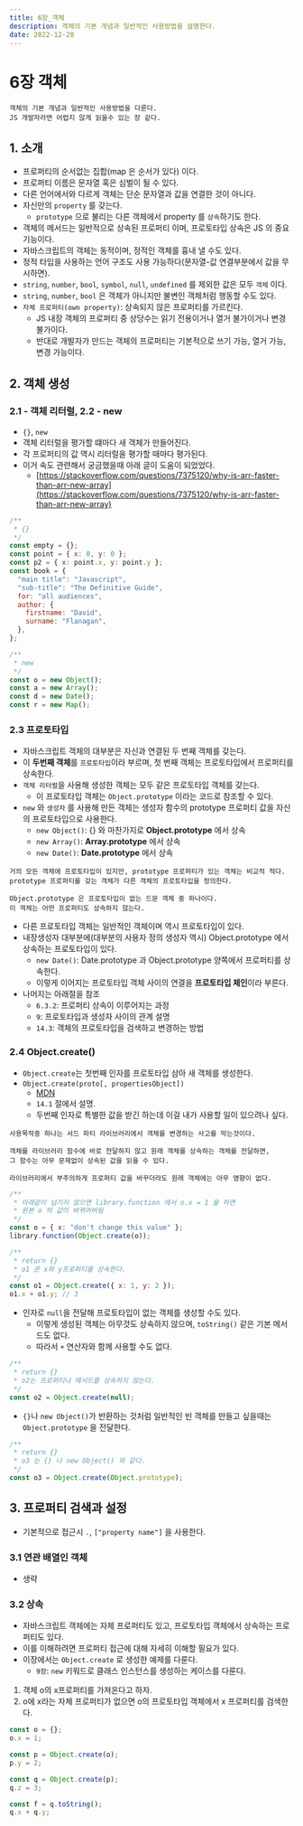 ```yaml
---
title: 6장_객체
description: 객체의 기본 개념과 일반적인 사용방법을 설명한다.
date: 2022-12-20
---
```


# 6장 객체

```
객체의 기본 개념과 일반적인 사용방법을 다룬다.
JS 개발자라면 어렵지 않게 읽을수 있는 장 같다.
```

## 1. 소개

- 프로퍼티의 순서없는 집합(map 은 순서가 있다) 이다.
- 프로퍼티 이름은 문자열 혹은 심벌이 될 수 있다.
- 다른 언어에서와 다르게 객체는 단순 문자열과 값을 연결한 것이 아니다.
- 자신만의 `property` 를 갖는다.
  - `prototype` 으로 불리는 다른 객체에서 property 를 `상속`하기도 한다.
- 객체의 메서드는 일반적으로 상속된 프로퍼티 이며, 프로토타입 상속은 JS 의 중요 기능이다.
- 자바스크립트의 객체는 동적이며, 정적인 객체를 흉내 낼 수도 있다.
- 정적 타입을 사용하는 언어 구조도 사용 가능하다(문자열-값 연결부분에서 값을 무시하면).
- `string`, `number`, `bool`, `symbol`, `null`, `undefined` 를 제외한 값은 모두 `객체` 이다.
- `string`, `number`, `bool` 은 객체가 아니지만 불변인 객체처럼 행동할 수도 있다.
- `자체 프로퍼티(own property)`: 상속되지 않은 프로퍼티를 가르킨다.
  - JS 내장 객체의 프로퍼티 중 상당수는 읽기 전용이거나 열거 불가이거나 변경 불가이다.
  - 반대로 개발자가 만드는 객체의 프로퍼티는 기본적으로 쓰기 가능, 열거 가능, 변경 가능이다.

## 2. 객체 생성

### 2.1 - 객체 리터럴, 2.2 - new

- `{}`, `new`
- 객체 리터럴을 평가할 떄마다 새 객체가 만들어진다.
- 각 프로퍼티의 값 역시 리터럴을 평가할 때마다 평가된다.
- 이거 속도 관련해서 궁금했을때 아래 글이 도움이 되었었다.
  - [https://stackoverflow.com/questions/7375120/why-is-arr-faster-than-arr-new-array](https://stackoverflow.com/questions/7375120/why-is-arr-faster-than-arr-new-array)

```javascript
/**
 * {}
 */
const empty = {};
const point = { x: 0, y: 0 };
const p2 = { x: point.x, y: point.y };
const book = {
  "main title": "Javascript",
  "sub-title": "The Definitive Guide",
  for: "all audiences",
  author: {
    firstname: "David",
    surname: "Flanagan",
  },
};

/**
 * new
 */
const o = new Object();
const a = new Array();
const d = new Date();
const r = new Map();
```

### 2.3 프로토타입

- 자바스크립트 객체의 대부분은 자신과 연결된 두 번째 객체를 갖는다.
- 이 **두번째 객체**를 `프로토타입`이라 부르며, 첫 번째 객체는 프로토타입에서 프로퍼티를 상속한다.
- `객체 리터럴`을 사용해 생성한 객체는 모두 같은 프로토타입 객체를 갖는다.
  - 이 프로토타입 객체는 `Object.prototype` 이라는 코드로 참조할 수 있다.
- `new` 와 `생성자` 를 사용해 만든 객체는 생성자 함수의 prototype 프로퍼티 값을 자신의 프로토타입으로 사용한다.
  - `new Object()`: {} 와 마찬가지로 **Object.prototype** 에서 상속
  - `new Array()`: **Array.prototype** 에서 상속
  - `new Date()`: **Date.prototype** 에서 상속

```
거의 모든 객체에 프로토타입이 있지만, prototype 프로퍼티가 있는 객체는 비교적 적다.
prototype 프로퍼티를 갖는 객체가 다른 객체의 프로토타입을 정의한다.

Object.prototype 은 프로토타입이 없는 드문 객체 중 하나이다.
이 객체는 어떤 프로퍼티도 상속하지 않는다.
```

- 다른 프로토타입 객체는 일반적인 객체이며 역시 프로토타입이 있다.
- 내장생성자 대부분에(대부분의 사용자 정의 생성자 역시) Object.prototype 에서 상속하는 프로토타입이 있다.
  - `new Date()`: Date.prototype 과 Object.prototype 양쪽에서 프로퍼티를 상속한다.
  - 이렇게 이어지는 프로토타입 객체 사이의 연결을 **프로토타입 체인**이라 부른다.
- 나머지는 아래절을 참조
  - `6.3.2`: 프로퍼티 상속이 이루어지는 과정
  - `9`: 프로토타입과 생성자 사이의 관계 설명
  - `14.3`: 객체의 프로토타입을 검색하고 변경하는 방법

### 2.4 Object.create()

- `Object.create`는 첫번째 인자를 프로토타입 삼아 새 객체를 생성한다.
- `Object.create(proto[, propertiesObject])`
  - [MDN](https://developer.mozilla.org/ko/docs/Web/JavaScript/Reference/Global_Objects/Object/create)
  - `14.1` 절에서 설명.
  - 두번째 인자로 특별한 값을 받긴 하는데 이걸 내가 사용할 일이 있으려나 싶다.

```
사용목적중 하나는 서드 파티 라이브러리에서 객체를 변경하는 사고를 막는것이다.

객체를 라이브러리 함수에 바로 전달하지 않고 원래 객체를 상속하는 객체를 전달하면,
그 함수는 아무 문제없이 상속된 값을 읽을 수 있다.

라이브러리에서 부주의하게 프로퍼티 값을 바꾸더라도 원래 객체에는 아무 영향이 없다.
```

```javascript
/**
 * 아래같이 넘기지 않으면 library.function 에서 o.x = 1 을 하면
 * 원본 o 의 값이 바뀌어버림
 */
const o = { x: "don't change this value" };
library.function(Object.create(o));
```

```javascript
/**
 * return {}
 * o1 은 x와 y프로퍼티를 상속한다.
 */
const o1 = Object.create({ x: 1, y: 2 });
o1.x + o1.y; // 3
```

- 인자로 `null`을 전달해 프로토타입이 없는 객체를 생성할 수도 있다.
  - 이렇게 생성된 객체는 아무것도 상속하지 않으며, `toString()` 같은 기본 메서드도 없다.
  - 따라서 `+` 연산자와 함께 사용할 수도 없다.

```javascript
/**
 * return {}
 * o2는 프로퍼티나 메서드를 상속하지 않는다.
 */
const o2 = Object.create(null);
```

- `{}`나 `new Object()`가 반환하는 것처럼 일반적인 빈 객체를 만들고 싶을때는 `Object.prototype` 을 전달한다.

```javascript
/**
 * return {}
 * o3 는 {} 나 new Object() 와 같다.
 */
const o3 = Object.create(Object.prototype);
```

## 3. 프로퍼티 검색과 설정

- 기본적으로 접근시 `.`, `["property name"]` 을 사용한다.

### 3.1 연관 배열인 객체

- 생략

### 3.2 상속

- 자바스크립트 객체에는 자체 프로퍼티도 있고, 프로토타입 객체에서 상속하는 프로퍼티도 있다.
- 이를 이해하려면 프로퍼티 접근에 대해 자세히 이해할 필요가 있다.
- 이장에서는 `Object.create` 로 생성한 예제를 다룬다.
  - `9장`: `new` 키워드로 클래스 인스턴스를 생성하는 케이스를 다룬다.

1. 객체 o의 x프로퍼티를 가져온다고 하자.
2. o에 x라는 자체 프로퍼티가 없으면 o의 프로토타입 객체에서 x 프로퍼티를 검색한다.

```javascript
const o = {};
o.x = 1;

const p = Object.create(o);
p.y = 2;

const q = Object.create(p);
q.z = 3;

const f = q.toString();
q.x + q.y;
```
